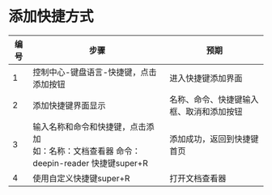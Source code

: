 # 添加快捷方式

| 编号 | 步骤                                                         | 预期                                     |
| ---- | ------------------------------------------------------------ | ---------------------------------------- |
| 1    | 控制中心-键盘语言-快捷键，点击添加按钮                       | 进入快捷键添加界面                       |
| 2    | 添加快捷键界面显示                                           | 名称、命令、快捷键输入框、取消和添加按钮 |
| 3    | 输入名称和命令和快捷键，点击添加<br/>如：名称：文档查看器 命令：deepin-reader 快捷键super+R | 添加成功，返回到快捷键首页               |
| 4    | 使用自定义快捷键super+R                                      | 打开文档查看器                           |

